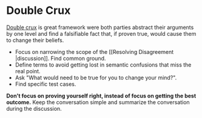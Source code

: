 # Double Crux

[Double crux](https://www.lesswrong.com/posts/exa5kmvopeRyfJgCy/double-crux-a-strategy-for-resolving-disagreement) is great framework were both parties abstract their arguments by one level and find a falsifiable fact that, if proven true, would cause them to change their beliefs.

- Focus on narrowing the scope of the [[Resolving Disagreement |discussion]]. Find common ground.
- Define terms to avoid getting lost in semantic confusions that miss the real point.
- Ask "What would need to be true for you to change your mind?".
- Find specific test cases.

**Don't focus on proving yourself right, instead of focus on getting the best outcome.** Keep the conversation simple and summarize the conversation during the discussion.
